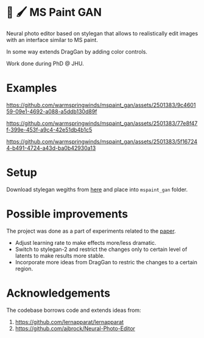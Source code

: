 # :art: :paintbrush:  MS Paint GAN
Neural photo editor based on stylegan that allows to realistically edit images with an interface similar to MS paint.

In some way extends DragGan by adding color controls.

Work done during PhD @ JHU. 

# Examples

https://github.com/warmspringwinds/mspaint_gan/assets/2501383/9c460159-09e1-4692-a088-a5ddb130d89f

https://github.com/warmspringwinds/mspaint_gan/assets/2501383/77e8f47f-399e-453f-a9c4-42e51db4b1c5


https://github.com/warmspringwinds/mspaint_gan/assets/2501383/5f167244-b491-4724-a43d-ba0b42930a13


# Setup

Download stylegan wegiths from [here](https://github.com/lernapparat/lernapparat/releases/download/v2019-02-01/karras2019stylegan-ffhq-1024x1024.for_g_all.pt) and place into ```mspaint_gan``` folder.

# Possible improvements

The project was done as a part of experiments related to the [paper](https://github.com/warmspringwinds/segmentation_in_style).

* Adjust learning rate to make effects more/less dramatic.
* Switch to stylegan-2 and restrict the changes only to certain level of latents to make results more stable.
* Incorporate more ideas from DragGan to restric the changes to a certain region.

# Acknowledgements

The codebase borrows code and extends ideas from:
1. https://github.com/lernapparat/lernapparat
2. https://github.com/ajbrock/Neural-Photo-Editor
